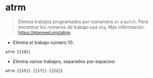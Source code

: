 # atrm

> Elimina trabajos programados por comandos `at` o `batch`.
> Para encontrar los números de trabajo usa `atq`.
> Más información: <https://manned.org/atrm>.

- Elimina el trabajo número 10:

`atrm {{10}}`

- Elimina varios trabajos, separados por espacios:

`atrm {{15}} {{17}} {{22}}`
